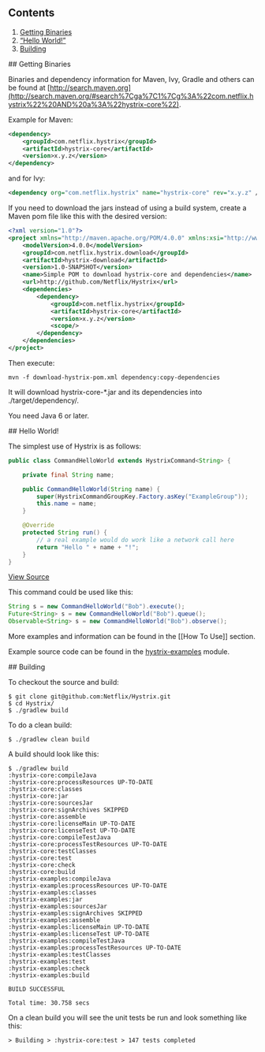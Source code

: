 ## Contents
1. <a href="#binaries">Getting Binaries</a>
1. <a href="#hello">&ldquo;Hello World!&rdquo;</a>
1. <a href="#building">Building</a>

<a name="binaries" />
## Getting Binaries

Binaries and dependency information for Maven, Ivy, Gradle and others can be found at [http://search.maven.org](http://search.maven.org/#search%7Cga%7C1%7Cg%3A%22com.netflix.hystrix%22%20AND%20a%3A%22hystrix-core%22).

Example for Maven:

```xml
<dependency>
    <groupId>com.netflix.hystrix</groupId>
    <artifactId>hystrix-core</artifactId>
    <version>x.y.z</version>
</dependency>
```
and for Ivy:

```xml
<dependency org="com.netflix.hystrix" name="hystrix-core" rev="x.y.z" />
```

If you need to download the jars instead of using a build system, create a Maven pom file like this with the desired version:

```xml
<?xml version="1.0"?>
<project xmlns="http://maven.apache.org/POM/4.0.0" xmlns:xsi="http://www.w3.org/2001/XMLSchema-instance" xsi:schemaLocation="http://maven.apache.org/POM/4.0.0 http://maven.apache.org/xsd/maven-4.0.0.xsd">
	<modelVersion>4.0.0</modelVersion>
	<groupId>com.netflix.hystrix.download</groupId>
	<artifactId>hystrix-download</artifactId>
	<version>1.0-SNAPSHOT</version>
	<name>Simple POM to download hystrix-core and dependencies</name>
	<url>http://github.com/Netflix/Hystrix</url>
	<dependencies>
		<dependency>
			<groupId>com.netflix.hystrix</groupId>
			<artifactId>hystrix-core</artifactId>
			<version>x.y.z</version>
			<scope/>
		</dependency>
	</dependencies>
</project>
```

Then execute:

```
mvn -f download-hystrix-pom.xml dependency:copy-dependencies
```

It will download hystrix-core-*.jar and its dependencies into ./target/dependency/.

You need Java 6 or later.

<a name="hello" />
## Hello World!

The simplest use of Hystrix is as follows:

```java
public class CommandHelloWorld extends HystrixCommand<String> {

    private final String name;

    public CommandHelloWorld(String name) {
        super(HystrixCommandGroupKey.Factory.asKey("ExampleGroup"));
        this.name = name;
    }

    @Override
    protected String run() {
        // a real example would do work like a network call here
        return "Hello " + name + "!";
    }
}
```
[View Source](../blob/master/hystrix-examples/src/main/java/com/netflix/hystrix/examples/basic/CommandHelloWorld.java)

This command could be used like this:

```java
String s = new CommandHelloWorld("Bob").execute();
Future<String> s = new CommandHelloWorld("Bob").queue();
Observable<String> s = new CommandHelloWorld("Bob").observe();
```

More examples and information can be found in the [[How To Use]] section.

Example source code can be found in the [hystrix-examples](../tree/master/hystrix-examples/src/main/java/com/netflix/hystrix/examples) module.

<a name="building" />
## Building

To checkout the source and build:

```
$ git clone git@github.com:Netflix/Hystrix.git
$ cd Hystrix/
$ ./gradlew build
```

To do a clean build:

```
$ ./gradlew clean build
```

A build should look like this:

```
$ ./gradlew build
:hystrix-core:compileJava
:hystrix-core:processResources UP-TO-DATE
:hystrix-core:classes
:hystrix-core:jar
:hystrix-core:sourcesJar
:hystrix-core:signArchives SKIPPED
:hystrix-core:assemble
:hystrix-core:licenseMain UP-TO-DATE
:hystrix-core:licenseTest UP-TO-DATE
:hystrix-core:compileTestJava
:hystrix-core:processTestResources UP-TO-DATE
:hystrix-core:testClasses
:hystrix-core:test
:hystrix-core:check
:hystrix-core:build
:hystrix-examples:compileJava
:hystrix-examples:processResources UP-TO-DATE
:hystrix-examples:classes
:hystrix-examples:jar
:hystrix-examples:sourcesJar
:hystrix-examples:signArchives SKIPPED
:hystrix-examples:assemble
:hystrix-examples:licenseMain UP-TO-DATE
:hystrix-examples:licenseTest UP-TO-DATE
:hystrix-examples:compileTestJava
:hystrix-examples:processTestResources UP-TO-DATE
:hystrix-examples:testClasses
:hystrix-examples:test
:hystrix-examples:check
:hystrix-examples:build

BUILD SUCCESSFUL

Total time: 30.758 secs
```

On a clean build you will see the unit tests be run and look something like this:

```
> Building > :hystrix-core:test > 147 tests completed
```